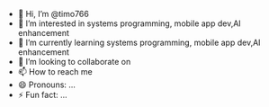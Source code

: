 - 👋 Hi, I’m @timo766
- 👀 I’m interested in systems programming, mobile app dev,AI enhancement
- 🌱 I’m currently learning systems programming, mobile app dev,AI enhancement
- 💞️ I’m looking to collaborate on 
- 📫 How to reach me 
- 😄 Pronouns: ...
- ⚡ Fun fact: ...

<!---
timo766/timo766 is a ✨ special ✨ repository because its `README.md` (this file) appears on your GitHub profile.
You can click the Preview link to take a look at your changes.
--->
